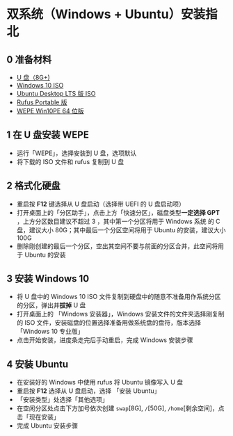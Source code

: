 # 双系统（Windows + Ubuntu）安装指北

## 0 准备材料
* [U 盘（8G+)](https://item.jd.com/5723649.html)
* [Windows 10 ISO](https://msdn.itellyou.cn/)
* [Ubuntu Desktop LTS 版 ISO](https://www.ubuntu.com/download/desktop)
* [Rufus Portable 版](https://rufus.ie/zh_CN.html)
* [WEPE Win10PE 64 位版](http://www.wepe.com.cn/download.html)


## 1 在 U 盘安装 WEPE
 * 运行「WEPE」，选择安装到 U 盘，选项默认
 * 将下载的 ISO 文件和 rufus 复制到 U 盘


## 2 格式化硬盘
 * 重启按 **F12** 键选择从 U 盘启动（选择带 UEFI 的 U 盘启动项）
 * 打开桌面上的「分区助手」，点击上方「快速分区」，磁盘类型**一定选择 GPT** ，上方分区数目建议不超过 3 ，其中第一个分区将用于 Windows 系统 的 C 盘，建议大小 80G；其中最后一个分区空间将用于 Ubuntu 的安装，建议大小 100G
 * 删除刚创建的最后一个分区，空出其空间不要与前面的分区合并，此空间将用于 Ubuntu 的安装


## 3 安装 Windows 10
 * 将 U 盘中的 Windows 10 ISO 文件复制到硬盘中的随意不准备用作系统分区的分区，弹出并**拔掉** U 盘
 * 打开桌面上的 「Windows 安装器」，Windows 安装文件的文件夹选择刚复制的 ISO 文件，安装磁盘的位置选择准备用做系统盘的盘符，版本选择「Windows 10 专业版」
 * 点击开始安装，进度条走完后手动重启，完成 Windows 安装步骤


## 4 安装 Ubuntu
 * 在安装好的 Windows 中使用 rufus 将 Ubuntu 镜像写入 U 盘
 * 重启按 **F12** 选择从 U 盘启动，选择 「安装 Ubuntu」
 * 「安装类型」处选择「其他选项」
 * 在空闲分区处点击下方加号依次创建 `swap`[8G], `/`[50G], `/home`[剩余空间]，点击「现在安装」
 * 完成 Ubuntu 安装步骤


